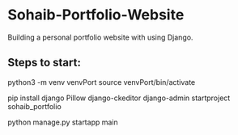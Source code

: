 # Sohaib-Portfolio-Website
Building a personal portfolio website with using Django.


## Steps to start:

python3 -m venv venvPort
source venvPort/bin/activate

pip install django Pillow django-ckeditor
django-admin startproject sohaib_portfolio

python manage.py startapp main